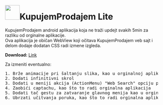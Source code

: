 # <img src="https://github.com/user-attachments/assets/23e4a4f6-43fe-44cf-8065-7b0c6291a2f8" width="48px">KupujemProdajem Lite

KupujemProdajem android aplikacija koja ne traži updejt svakih 5min za razliku od orginalne aplikacije.</br>
Ova aplikacija je običan WebView koji očitava KupujemProdajem veb sajt i delom dodaje dodatan CSS radi izmene izgleda.<br>

**Download:** <a href="https://github.com/banekondic1996/kplite/releases/download/V1.0.0/KPLite.apk">Link</a>

Za izmeniti eventualno:</br>
<pre>
1. Brže animacije pri šaltanju slika, kao u orginalnoj aplikaciji
2. Dodati infinitivni skrol
3. Dodati u meniji akcija (ActionMenu) "Web Search" opciju pri selekciji teksta
4. Zaobići captachu, kao što to radi orginalna aplikacija
5. Dodati tač gestu za zatvaranje glavnog menija kao u orginalnoj aplikaciji što je.
6. Ubrzati učitvanja poruka, kao što to radi orginalna aplikacija
</pre>
